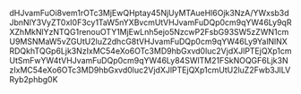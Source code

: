 dHJvamFuOi8vem1rOTc3MjEwQHptay45NjUyMTAueHl6Ojk3NzA/YWxsb3dJbnNlY3VyZT0xI0F3cy1TaW5nYXBvcmUtVHJvamFuDQp0cm9qYW46Ly9qRXZhMkNlYzNTQG1renouOTY1MjEwLnh5ejo5NzcwP2FsbG93SW5zZWN1cmU9MSNMaW5vZGUtU2luZ2dhcG8tVHJvamFuDQp0cm9qYW46Ly9YalNlNXRDQkhTQGp6Ljk3NzIxMC54eXo6OTc3MD9hbGxvd0luc2VjdXJlPTEjQXp1cmUtSmFwYW4tVHJvamFuDQp0cm9qYW46Ly84SWlTM21FSkNOQGF6Ljk3NzIxMC54eXo6OTc3MD9hbGxvd0luc2VjdXJlPTEjQXp1cmUtU2luZ2Fwb3JlLVRyb2phbg0K

